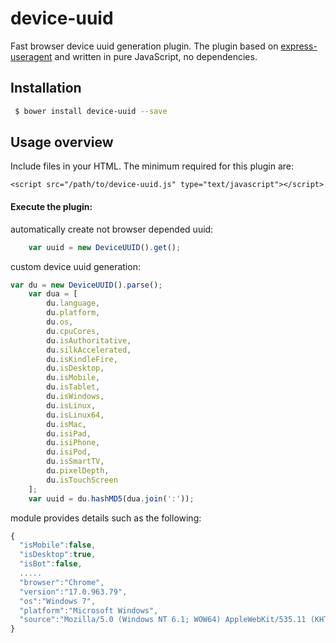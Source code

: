 # device-uuid
Fast browser device uuid generation plugin. The plugin based on [express-useragent](https://github.com/biggora/express-useragent) and written in pure JavaScript, no dependencies.

## Installation

```bash
 $ bower install device-uuid --save
```


## Usage overview

Include files in your HTML. The minimum required for this plugin are:

    <script src="/path/to/device-uuid.js" type="text/javascript"></script>

#### Execute the plugin:
automatically create not browser depended uuid:
```javascript
    var uuid = new DeviceUUID().get();
```
custom device uuid generation:
```javascript
var du = new DeviceUUID().parse();
    var dua = [
        du.language,
        du.platform,
        du.os,
        du.cpuCores,
        du.isAuthoritative,
        du.silkAccelerated,
        du.isKindleFire,
        du.isDesktop,
        du.isMobile,
        du.isTablet,
        du.isWindows,
        du.isLinux,
        du.isLinux64,
        du.isMac,
        du.isiPad,
        du.isiPhone,
        du.isiPod,
        du.isSmartTV,
        du.pixelDepth,
        du.isTouchScreen
    ];
    var uuid = du.hashMD5(dua.join(':'));
```


module provides details such as the following:

```js
{
  "isMobile":false,
  "isDesktop":true,
  "isBot":false,
  .....
  "browser":"Chrome",
  "version":"17.0.963.79",
  "os":"Windows 7",
  "platform":"Microsoft Windows",
  "source":"Mozilla/5.0 (Windows NT 6.1; WOW64) AppleWebKit/535.11 (KHTML, like Gecko) Chrome/17.0.963.79..."
}

```